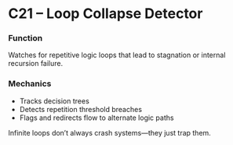 # C21 – Loop Collapse Detector

### Function

Watches for repetitive logic loops that lead to stagnation or internal recursion failure.

### Mechanics

- Tracks decision trees  
- Detects repetition threshold breaches  
- Flags and redirects flow to alternate logic paths

Infinite loops don’t always crash systems—they just trap them.
